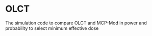 # OLCT
The simulation code to compare OLCT and MCP-Mod in power and probability to select minimum effective dose
